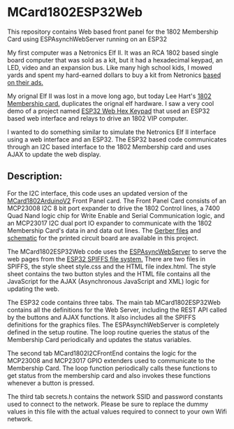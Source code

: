 # MCard1802ESP32Web
This repository contains  Web based front panel for the 1802 Membership Card using ESPAsynchWebServer running on an ESP32 

My first computer was a Netronics Elf II. It was an RCA 1802 based single board computer that was sold as a kit,
but it had a hexadecimal keypad, an LED, video and an expansion bus. Like many high school kids, I mowed yards
and spent my hard-earned dollars to buy a kit from Netronics [based on their ads.](http://www.cosmacelf.com/gallery/netronics-ads/)

My orignal Elf II was lost in a move long ago, but today Lee Hart's [1802 Membership card.](http://www.sunrise-ev.com/1802.htm) 
duplicates the orignal elf hardware. I saw a very cool demo of a project named [ESP32 Web Hex Keypad](https://github.com/kanpapa/esp32_web_hex_keypad)
that used an ESP32 based web interface and relays to drive an 1802 VIP computer.

I wanted to do something similar to simulate the Netronics Elf II interface using a web interface and an ESP32.
The ESP32 based code communicates through an I2C based interface to the 1802 Membership card and uses AJAX to update
the web display.

Description:
------------

For the I2C interface, this code uses an updated version of the [MCard1802ArduinoV2](https://github.com/fourstix/MCard1802ArduinoV2)
Front Panel card.  The Front Panel Card consists of an MCP23008 I2C 8 bit port expander to drive the 1802 Control lines,
a 7400 Quad Nand logic chip for Write Enable and Serial Communication logic, and an MCP23017 I2C dual port IO expander to communicate
with the 1802 Membership Card's data in and data out lines. The [Gerber files](https://github.com/fourstix/MCard1802ESP32Web/tree/main/hardware)
and [schematic](https://github.com/fourstix/MCard1802ESP32Web/blob/main/docs/MCard1802I2CFrontPanel.pdf) for the printed circuit board are
available in this project.


The MCard1802ESP32Web code uses the [ESPAsyncWebServer](https://github.com/me-no-dev/ESPAsyncWebServer) to serve the web pages from the
[ESP32 SPIFFS file system.](https://github.com/me-no-dev/arduino-esp32fs-plugin)  There are two files in SPIFFS, the style sheet style.css 
and the HTML file index.html.  The style sheet contains the two button styles and the HTML file contains all the 
JavaScript for the AJAX (Asynchronous JavaScript and XML) logic for updating the web.

The ESP32 code contains three tabs.  The main tab MCard1802ESP32Web contains all the definitions for the Web Server, including the REST API
called by the buttons and AJAX functions.  It also includes all the SPIFFS definitions for the graphics files.  The ESPAsynchWebServer is
completely defined in the setup routine.  The loop routine queries the status of the Membership Card periodically and updates the 
status variables.

The second tab MCard1802I2CFrontEnd contains the logic for the MCP23008 and MCP23017 GPIO extenders used to communicate to the Membership Card.
The loop function periodically calls these functions to get status from the membership card and also invokes these functions whenever a button
is pressed.

The third tab secrets.h contains the network SSID and password constants used to connect to the network.  Please be sure to replace the dummy
values in this file with the actual values required to connect to your own Wifi network.